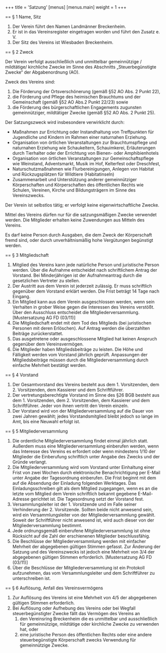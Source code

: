+++
title = 'Satzung'
[menus]
[menus.main]
weight = 1
+++

== § 1 Name, Sitz

1. Der Verein führt den Namen Landmänner Breckenheim.
2. Er ist in das Vereinsregister eingetragen worden und führt den Zusatz e. V.
3. Der Sitz des Vereins ist Wiesbaden Breckenheim.

== § 2 Zweck

Der Verein verfolgt ausschließlich und unmittelbar gemeinnützige / mildtätige/ kirchliche Zwecke im
Sinne des Abschnitts „Steuerbegünstigte Zwecke“ der Abgabenordnung (AO).

Zweck des Vereins sind:

1. Die Förderung der Ortsverschönerung (gemäß §52 AO Abs. 2 Punkt 22),
2. die Förderung und Pflege des heimischen Brauchtums und der Gemeinschaft (gemäß §52 AO Abs.2 Punkt 22/23) sowie
3. die Förderung des bürgerschaftlichen Engagements zugunsten gemeinnütziger, mildtätiger Zwecke (gemäß §52 AO Abs. 2 Punkt 25).

Der Satzungszweck wird insbesondere verwirklicht durch:

- Maßnahmen zur Errichtung oder Instandhaltung von Treffpunkten für Jugendliche und Kindern im Rahmen einer naturnahen Erziehung.
- Organisation von örtlichen Veranstaltungen zur Brauchtumspflege und naturnahen Erziehung wie Schaukeltern, Schauimkerei, Erläuterungen durch Tierhalter oder der Errichtung von Bienen- oder Amphibienhotels
- Organisation von örtlichen Veranstaltungen zur Gemeinschaftspflege wie Weinstand, Adventsmarkt, Musik im Hof, Kelterfest oder Dreschfest,
- Naturschutzmaßnahmen wie Flurbereinigungen, Anlegen von Habitat und Rückzugsplätzen für Wildtiere (Habitatinseln)
- Zusammenarbeit und Unterstützung anderer gemeinnütziger Körperschaften und Körperschaften des öffentlichen Rechts wie Schulen, Vereinen, Kirche und Bildungsträgern im Sinne des Vereinszwecks.

Der Verein ist selbstlos tätig; er verfolgt keine eigenwirtschaftliche Zwecke.

Mittel des Vereins dürfen nur für die satzungsmäßigen Zwecke verwendet werden. Die Mitglieder erhalten keine Zuwendungen aus Mitteln des Vereins.

Es darf keine Person durch Ausgaben, die dem Zweck der Körperschaft fremd sind, oder durch
unverhältnismäßig hohe Vergütungen begünstigt werden.

== § 3 Mitgliedschaft

1. Mitglied des Vereins kann jede natürliche Person und juristische Person werden. Über die Aufnahme entscheidet nach schriftlichem Antrag der Vorstand. Bei Minderjährigen ist der Aufnahmeantrag durch die gesetzlichen Vertreter zu stellen.
2. Der Austritt aus dem Verein ist jederzeit zulässig. Er muss schriftlich gegenüber dem Vorstand erklärt werden. Die Frist beträgt 14 Tage nach Eingang.
3. Ein Mitglied kann aus dem Verein ausgeschlossen werden, wenn sein Verhalten in grober Weise gegen die Interessen des Vereins verstößt. Über den Ausschluss entscheidet die Mitgliederversammlung. [Mustersatzung AG FD (03/11)]
4. Die Mitgliedschaft endet mit dem Tod des Mitglieds (bei juristischen Personen mit deren Erlöschen). Auf Antrag werden die überzahlten Beiträge zurückerstattet.
5. Das ausgetretene oder ausgeschlossene Mitglied hat keinen Anspruch gegenüber dem Vereinsvermögen.
6. Die Mitglieder haben Mitgliedsbeiträge zu leisten. Die Höhe und Fälligkeit werden vom Vorstand jährlich geprüft. Anpassungen der Mitgliedsbeiträge müssen durch die Mitgliederversammlung durch einfache Mehrheit bestätigt werden.

== § 4 Vorstand

1. Der Gesamtvorstand des Vereins besteht aus dem 1. Vorsitzenden, dem 2. Vorsitzenden, dem Kassierer und dem Schriftführer.
2. Der vertretungsberechtigte Vorstand im Sinne des §26 BGB besteht aus dem 1. Vorsitzenden, dem 2. Vorsitzenden, dem Kassierer und dem Schriftführer. Jeder von ihnen vertritt den Verein einzeln.
3. Der Vorstand wird von der Mitgliederversammlung auf die Dauer von zwei Jahren gewählt; jedes Vorstandsmitglied bleibt jedoch so lange im Amt, bis eine Neuwahl erfolgt ist.

== § 5 Mitgliederversammlung

1. Die ordentliche Mitgliederversammlung findet einmal jährlich statt. Außerdem muss eine Mitgliederversammlung einberufen werden, wenn das Interesse des Vereins es erfordert oder wenn mindestens 1/10 der Mitglieder die Einberufung schriftlich unter Angabe des Zwecks und der Gründe verlangt.
2. Die Mitgliederversammlung wird vom Vorstand unter Einhaltung einer Frist von zwei Wochen durch elektronische Benachrichtigung per E-Mail unter Angabe der Tagesordnung einberufen. Die Frist beginnt mit dem auf die Absendung der Einladung folgenden Werktages. Das Einladungsschreiben gilt als dem Mitglied zugegangen, wenn es an die letzte vom Mitglied dem Verein schriftlich bekannt gegebene E-Mail-Adresse gerichtet ist. Die Tagesordnung setzt der Vorstand fest.
3. Versammlungsleiter ist der 1. Vorsitzende und im Falle seiner Verhinderung der 2. Vorsitzende. Sollten beide nicht anwesend sein, wird ein Versammlungsleiter von der Mitgliederversammlung gewählt. Soweit der Schriftführer nicht anwesend ist, wird auch dieser von der Mitgliederversammlung bestimmt.
4. Jede ordnungsgemäß einberufene Mitgliederversammlung ist ohne Rücksicht auf die Zahl der erschienenen Mitglieder beschlussfähig.
5. Die Beschlüsse der Mitgliederversammlung werden mit einfacher Mehrheit der abgegebenen gültigen Stimmen gefasst. Zur Änderung der Satzung und des Vereinszwecks ist jedoch eine Mehrheit von 3/4 der abgegebenen gültigen Stimmen erforderlich. [Mustersatzung AG FD (03/11)]
6. Über die Beschlüsse der Mitgliederversammlung ist ein Protokoll aufzunehmen, das vom
Versammlungsleiter und dem Schriftführer zu unterschreiben ist.

== § 6 Auflösung, Anfall des Vereinsvermögens

1. Zur Auflösung des Vereins ist eine Mehrheit von 4/5 der abgegebenen gültigen Stimmen erforderlich.
2. Bei Auflösung oder Aufhebung des Vereins oder bei Wegfall steuerbegünstigter Zwecke fällt das Vermögen des Vereins an
    1. den Vereinsring Breckenheim die es unmittelbar und ausschließlich für gemeinnützige, mildtätige oder kirchliche Zwecke zu verwenden hat, oder
    2. eine juristische Person des öffentlichen Rechts oder eine andere steuerbegünstigte Körperschaft zwecks Verwendung für gemeinnützige Zwecke.
